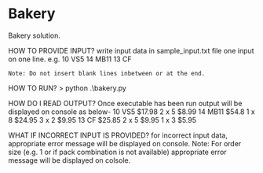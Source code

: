 # Bakery
Bakery solution.

HOW TO PROVIDE INPUT?
    write input data in sample_input.txt file one input on one line.
    e.g. 
    10 VS5
    14 MB11
    13 CF

    Note: Do not insert blank lines inbetween or at the end.

HOW TO RUN?
    > python .\bakery.py

HOW DO I READ OUTPUT?
    Once executable has been run output will be displayed on console as below-
    10 VS5 $17.98
        2 x 5 $8.99
    14 MB11 $54.8
        1 x 8 $24.95
        3 x 2 $9.95
    13 CF $25.85
        2 x 5 $9.95
        1 x 3 $5.95

WHAT IF INCORRECT INPUT IS PROVIDED?
    for incorrect input data, appropriate error message will be displayed on console.
    Note: For order size (e.g. 1 or if pack combination is not available) appropriate error message will be displayed on colsole.
